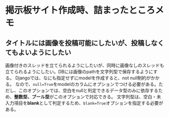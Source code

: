 # 掲示板サイト作成時、詰まったところメモ

## タイトルには画像を投稿可能にしたいが、投稿しなくてもよいようにしたい

画像付きのスレッドを立てられるようにしたいが、同時に画像なしのスレッドも立てられるようにしたい。DBには画像のpathを文字列型で保存するようにする。
Djangoでは、なにも指定せずにmodelを作成すると、not null制約がかかる。
なので、`null=True`をmodelのカラムにオプションでつける必要がある。ただし、このオプションでは、空白をnullと判定できるデータ型のみに依存するため、**整数型、ブール型**がこのオプションで対応できる。
文字列型は、空白・未入力項目を**blank**として判定するため、`blank=True`オプションを指定する必要がある。
